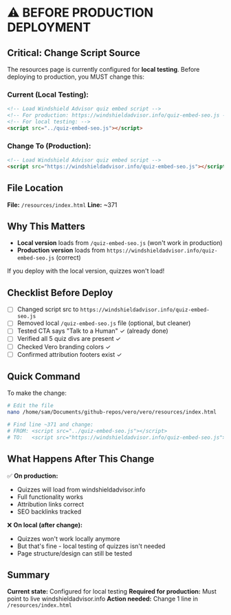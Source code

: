 # ⚠️ BEFORE PRODUCTION DEPLOYMENT

## Critical: Change Script Source

The resources page is currently configured for **local testing**. Before deploying to production, you MUST change this:

### Current (Local Testing):
```html
<!-- Load Windshield Advisor quiz embed script -->
<!-- For production: https://windshieldadvisor.info/quiz-embed-seo.js -->
<!-- For local testing: -->
<script src="../quiz-embed-seo.js"></script>
```

### Change To (Production):
```html
<!-- Load Windshield Advisor quiz embed script -->
<script src="https://windshieldadvisor.info/quiz-embed-seo.js"></script>
```

## File Location

**File:** `/resources/index.html`
**Line:** ~371

## Why This Matters

- **Local version** loads from `/quiz-embed-seo.js` (won't work in production)
- **Production version** loads from `https://windshieldadvisor.info/quiz-embed-seo.js` (correct)

If you deploy with the local version, quizzes won't load!

## Checklist Before Deploy

- [ ] Changed script src to `https://windshieldadvisor.info/quiz-embed-seo.js`
- [ ] Removed local `/quiz-embed-seo.js` file (optional, but cleaner)
- [ ] Tested CTA says "Talk to a Human" ✓ (already done)
- [ ] Verified all 5 quiz divs are present ✓
- [ ] Checked Vero branding colors ✓
- [ ] Confirmed attribution footers exist ✓

## Quick Command

To make the change:

```bash
# Edit the file
nano /home/sam/Documents/github-repos/vero/vero/resources/index.html

# Find line ~371 and change:
# FROM: <script src="../quiz-embed-seo.js"></script>
# TO:   <script src="https://windshieldadvisor.info/quiz-embed-seo.js"></script>
```

## What Happens After This Change

✅ **On production:**
- Quizzes will load from windshieldadvisor.info
- Full functionality works
- Attribution links correct
- SEO backlinks tracked

❌ **On local (after change):**
- Quizzes won't work locally anymore
- But that's fine - local testing of quizzes isn't needed
- Page structure/design can still be tested

## Summary

**Current state:** Configured for local testing
**Required for production:** Must point to live windshieldadvisor.info
**Action needed:** Change 1 line in `/resources/index.html`
